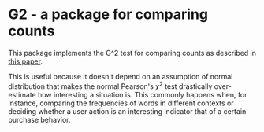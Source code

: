 # G2 - a package for comparing counts
This package implements the G^2 test for comparing counts as described in [this paper](https://aclanthology.org/J93-1003/).

This is useful because it doesn't depend on an assumption of normal distribution that makes the normal Pearson's $\chi^2$ 
test drastically over-estimate how interesting a situation is. This commonly happens when, for instance, comparing the 
frequencies of words in different contexts or deciding whether a user action is an interesting indicator that of a 
certain purchase behavior.
